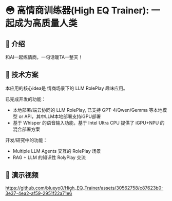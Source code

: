 # 😳 高情商训练器(High EQ Trainer): 一起成为高质量人类 
 
## 📖 介绍

和AI一起练情商，一句话暖TA一整天！

## 🔨 技术方案

本应用的核心idea是 情商场景下的 LLM RolePlay 趣味应用。

已完成开发的功能：

- 本地部署/端云协同的 LLM RolePlay, 已支持 GPT-4/Qwen/Gemma 等本地模型 or API，其中LLM本地部署支持iGPU部署
- 基于 Whisper 的语音输入功能，基于 Intel Ultra CPU 提供了 iGPU+NPU 的混合部署方案

开发/研究中的功能：

- Multiple LLM Agents 交互的 RolePlay 场景
- RAG + LLM 的知识性 RolyPlay 交流

## 📀 演示视频

https://github.com/blueyo0/High_EQ_Trainer/assets/30562758/c87623b0-3e37-4ea2-af59-2951f22a71e6

